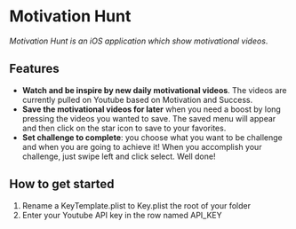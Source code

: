 
# Motivation Hunt
*Motivation Hunt is an iOS application which show motivational videos*.

## Features
- **Watch and be inspire by new daily motivational videos**. The videos are currently pulled on Youtube based on Motivation and Success.
- **Save the motivational videos for later** when you need a boost by long pressing the videos you wanted to save. The saved menu will appear and then click on the star icon to save to your favorites.
- **Set challenge to complete**: you choose what you want to be challenge and when you are going to achieve it! When you accomplish your challenge, just swipe left and click select. Well done!

## How to get started
1. Rename a KeyTemplate.plist to Key.plist  the root of your folder
2. Enter your Youtube API key in the row named API_KEY
